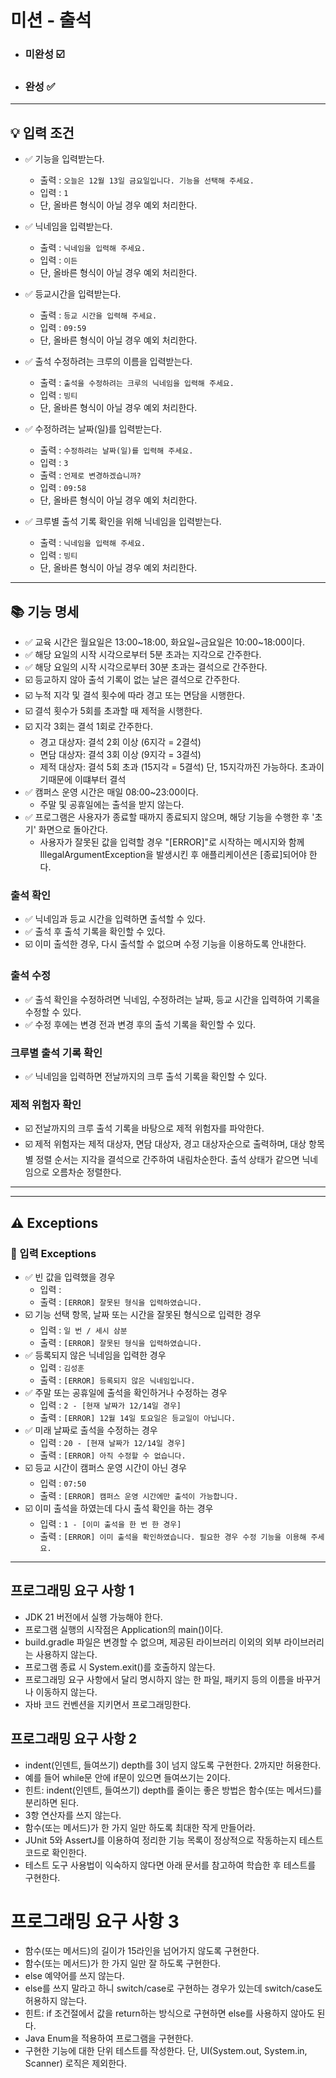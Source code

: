 # 미션 - 출석 

- ### 미완성 ☑️
- ### 완성 ✅


---
## 💡 입력 조건

- ✅ 기능을 입력받는다. 
    - 출력 : `오늘은 12월 13일 금요일입니다. 기능을 선택해 주세요.`
    - 입력 : `1`
    - 단, 올바른 형식이 아닐 경우 예외 처리한다.

- ✅ 닉네임을 입력받는다.
    - 출력 : `닉네임을 입력해 주세요.`
    - 입력 : `이든`
    - 단, 올바른 형식이 아닐 경우 예외 처리한다.

- ✅️ 등교시간을 입력받는다.
    - 출력 : `등교 시간을 입력해 주세요.`
    - 입력 : `09:59`
    - 단, 올바른 형식이 아닐 경우 예외 처리한다.

- ✅ 출석 수정하려는 크루의 이름을 입력받는다.
    - 출력 : `출석을 수정하려는 크루의 닉네임을 입력해 주세요.`
    - 입력 : `빙티`
    - 단, 올바른 형식이 아닐 경우 예외 처리한다.

- ✅ 수정하려는 날짜(일)를 입력받는다.
    - 출력 : `수정하려는 날짜(일)를 입력해 주세요.`
    - 입력 : `3`
    - 출력 : `언제로 변경하겠습니까?`
    - 입력 : `09:58`
    - 단, 올바른 형식이 아닐 경우 예외 처리한다.

- ✅ 크루별 출석 기록 확인을 위해 닉네임을 입력받는다.
    - 출력 : `닉네임을 입력해 주세요.`
    - 입력 : `빙티`
    - 단, 올바른 형식이 아닐 경우 예외 처리한다.

---


## 📚 기능 명세
- ✅ 교육 시간은 월요일은 13:00~18:00, 화요일~금요일은 10:00~18:00이다.
- ✅ 해당 요일의 시작 시각으로부터 5분 초과는 지각으로 간주한다.
- ✅ 해당 요일의 시작 시각으로부터 30분 초과는 결석으로 간주한다.
- ☑️ 등교하지 않아 출석 기록이 없는 날은 결석으로 간주한다.
- ☑️ 누적 지각 및 결석 횟수에 따라 경고 또는 면담을 시행한다.
- ☑️ 결석 횟수가 5회를 초과할 때 제적을 시행한다.
- ☑️ 지각 3회는 결석 1회로 간주한다.
  - 경고 대상자: 결석 2회 이상 (6지각 = 2결석)
  - 면담 대상자: 결석 3회 이상 (9지각 = 3결석)
  - 제적 대상자: 결석 5회 초과 (15지각 = 5결석) 단, 15지각까진 가능하다. 초과이기때문에 이떄부터 결석
- ✅ 캠퍼스 운영 시간은 매일 08:00~23:00이다.
  - 주말 및 공휴일에는 출석을 받지 않는다.
- ✅ 프로그램은 사용자가 종료할 때까지 종료되지 않으며, 해당 기능을 수행한 후 '초기' 화면으로 돌아간다.
  - 사용자가 잘못된 값을 입력할 경우 "[ERROR]"로 시작하는 메시지와 함께 IllegalArgumentException을 발생시킨 후 애플리케이션은 [종료]되어야 한다.


### 출석 확인
- ✅ 닉네임과 등교 시간을 입력하면 출석할 수 있다.
- ✅ 출석 후 출석 기록을 확인할 수 있다. 
- ☑️ 이미 출석한 경우, 다시 출석할 수 없으며 수정 기능을 이용하도록 안내한다.


### 출석 수정
- ✅ 출석 확인을 수정하려면 닉네임, 수정하려는 날짜, 등교 시간을 입력하여 기록을 수정할 수 있다.
- ✅ 수정 후에는 변경 전과 변경 후의 출석 기록을 확인할 수 있다.


### 크루별 출석 기록 확인
- ✅ 닉네임을 입력하면 전날까지의 크루 출석 기록을 확인할 수 있다.

### 제적 위험자 확인
- ☑️ 전날까지의 크루 출석 기록을 바탕으로 제적 위험자를 파악한다.
- ☑️ 제적 위험자는 제적 대상자, 면담 대상자, 경고 대상자순으로 출력하며, 대상 항목별 정렬 순서는 지각을 결석으로 간주하여 내림차순한다. 출석 상태가 같으면 닉네임으로 오름차순 정렬한다.

---


---
## ⚠️ Exceptions
### 📕 입력 Exceptions
- ✅ 빈 값을 입력했을 경우
  - 입력 : ` `
  - 출력 : `[ERROR] 잘못된 형식을 입력하였습니다.`
- ☑️ 기능 선택 항목, 날짜 또는 시간을 잘못된 형식으로 입력한 경우
    - 입력 : `일 번 / 세시 삼분`
    - 출력 : `[ERROR] 잘못된 형식을 입력하였습니다.`
- ✅ 등록되지 않은 닉네임을 입력한 경우
    - 입력 : `김성훈`
    - 출력 : `[ERROR] 등록되지 않은 닉네임입니다.`
- ✅ 주말 또는 공휴일에 출석을 확인하거나 수정하는 경우
    - 입력 : `2 - [현재 날짜가 12/14일 경우]`
    - 출력 : `[ERROR] 12월 14일 토요일은 등교일이 아닙니다.`
- ✅ 미래 날짜로 출석을 수정하는 경우
    - 입력 : `20 - [현재 날짜가 12/14일 경우]`
    - 출력 : `[ERROR] 아직 수정할 수 없습니다.`
- ☑️ 등교 시간이 캠퍼스 운영 시간이 아닌 경우
    - 입력 : `07:50`
    - 출력 : `[ERROR] 캠퍼스 운영 시간에만 출석이 가능합니다.`
- ☑️ 이미 출석을 하였는데 다시 출석 확인을 하는 경우
    - 입력 : `1 - [이미 출석을 한 번 한 경우]`
    - 출력 : `[ERROR] 이미 출석을 확인하였습니다. 필요한 경우 수정 기능을 이용해 주세요.`

---


## 프로그래밍 요구 사항 1
- JDK 21 버전에서 실행 가능해야 한다.
- 프로그램 실행의 시작점은 Application의 main()이다.
- build.gradle 파일은 변경할 수 없으며, 제공된 라이브러리 이외의 외부 라이브러리는 사용하지 않는다.
- 프로그램 종료 시 System.exit()를 호출하지 않는다.
- 프로그래밍 요구 사항에서 달리 명시하지 않는 한 파일, 패키지 등의 이름을 바꾸거나 이동하지 않는다.
- 자바 코드 컨벤션을 지키면서 프로그래밍한다.

## 프로그래밍 요구 사항 2
- indent(인덴트, 들여쓰기) depth를 3이 넘지 않도록 구현한다. 2까지만 허용한다.
- 예를 들어 while문 안에 if문이 있으면 들여쓰기는 2이다.
- 힌트: indent(인덴트, 들여쓰기) depth를 줄이는 좋은 방법은 함수(또는 메서드)를 분리하면 된다.
- 3항 연산자를 쓰지 않는다.
- 함수(또는 메서드)가 한 가지 일만 하도록 최대한 작게 만들어라.
- JUnit 5와 AssertJ를 이용하여 정리한 기능 목록이 정상적으로 작동하는지 테스트 코드로 확인한다.
- 테스트 도구 사용법이 익숙하지 않다면 아래 문서를 참고하여 학습한 후 테스트를 구현한다.

# 프로그래밍 요구 사항 3
- 함수(또는 메서드)의 길이가 15라인을 넘어가지 않도록 구현한다.
- 함수(또는 메서드)가 한 가지 일만 잘 하도록 구현한다.
- else 예약어를 쓰지 않는다.
- else를 쓰지 말라고 하니 switch/case로 구현하는 경우가 있는데 switch/case도 허용하지 않는다.
- 힌트: if 조건절에서 값을 return하는 방식으로 구현하면 else를 사용하지 않아도 된다.
- Java Enum을 적용하여 프로그램을 구현한다.
- 구현한 기능에 대한 단위 테스트를 작성한다. 단, UI(System.out, System.in, Scanner) 로직은 제외한다.